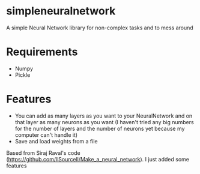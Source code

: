 # simpleneuralnetwork
A simple Neural Network library for non-complex tasks and to mess around
# Requirements
- Numpy
- Pickle
# Features
- You can add as many layers as you want to your NeuralNetwork and on that layer as many neurons as you want
  (I haven't tried any big numbers for the number of layers and the number of neurons yet because my computer can't handle it)
- Save and load weights from a file

Based from Siraj Raval's code (https://github.com/llSourcell/Make_a_neural_network).
I just added some features
